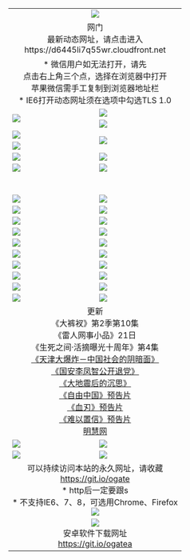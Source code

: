 ﻿<table>
  <tr></tr>
  <tr><td colspan=2 align=center><img src="https://cloud.githubusercontent.com/assets/11880933/13434984/f430fae2-e012-11e5-814f-c2df1e82b247.jpg" /></td></tr>
  <tr><td colspan=2 align=center>网门<br>最新动态网址，请点击进入
<br>https://d6445li7q55wr.cloudfront.net
    </td>
  </tr>
  <tr>
    <td colspan=2 align=center>* 微信用户如无法打开，请先<br>点击右上角三个点，选择在浏览器中打开<br>苹果微信需手工复制到浏览器地址栏
    <br>* IE6打开动态网址须在选项中勾选TLS 1.0</td>
  </tr>
  <tr>
    <td rowspan=2><a href="https://d6445li7q55wr.cloudfront.net/ogUP.aspx?name=11DKC.mp4&list=11DKC" target="_blank"><img src="https://d6445li7q55wr.cloudfront.net/Up/11DKC1.jpg" /></a></td> 
    <td><div><a href="https://d6445li7q55wr.cloudfront.net/ogUP.aspx?name=LRWS.mp4&list=LRWS" target="_blank"><img src="https://d6445li7q55wr.cloudfront.net/Up/LRWS.jpg" /></a></td>
   </tr>
  <tr>
    <td><a href="https://d6445li7q55wr.cloudfront.net/ogNiceVedio.aspx" target="_blank"><img src="https://d6445li7q55wr.cloudfront.net/Up/11TGKDY.jpg" /></a></td>
  </tr>
  <tr>
    <td><a href="https://d6445li7q55wr.cloudfront.net/ogUP.aspx?name=JQR.mp4&count=2" target="_blank"><img src="https://d6445li7q55wr.cloudfront.net/Up/JQR.jpg" /></a></td>   
    <td rowspan=2><a href="https://d6445li7q55wr.cloudfront.net/ogUP.aspx?name=JP.mp4&count=9" target="_blank"><img src="https://d6445li7q55wr.cloudfront.net/Up/JP.jpg" /></td>
  </tr>
  <tr>
    <td><a href="https://d6445li7q55wr.cloudfront.net/ogUP.aspx?name=WH.mp4" target="_blank"><img src="https://d6445li7q55wr.cloudfront.net/Up/WH.jpg" /></a></td>
  </tr>
  <tr>
    <td><a href="https://d6445li7q55wr.cloudfront.net/ogUP.aspx?name=SSZJ.mp4&list=SSZJ" target="_blank"><img src="https://d6445li7q55wr.cloudfront.net/Up/SSZJ.jpg" /></a></td>
    <td><a href="https://d6445li7q55wr.cloudfront.net/ogUP.aspx?name=1XQK.mp4&count=13" target="_blank"><img src="https://d6445li7q55wr.cloudfront.net/Up/1XQK.jpg" /></a</td>
  </tr>
  <tr>
    <td><a href="https://d6445li7q55wr.cloudfront.net/ogUP.aspx?name=ZY.mp4&count=2015|16" target="_blank"><img src="https://d6445li7q55wr.cloudfront.net/Up/ZY.jpg" /></a</td>
    <td><a href="https://d6445li7q55wr.cloudfront.net/ogUP.aspx?name=XTFY.mp4&count=B|2,A|24" target="_blank"><img src="https://d6445li7q55wr.cloudfront.net/Up/XTFY.jpg" /></a></td>
  </tr>
  <tr height="40">
  </tr>
  <tr>
    <td><a href="https://d6445li7q55wr.cloudfront.net/ogUP.aspx?name=4SQQ.mp4&list=4SQQ" target="_blank"><img src="https://d6445li7q55wr.cloudfront.net/Up/4SQQ0.jpg"/></a></td>
    <td><a href="https://d6445li7q55wr.cloudfront.net/ogUP.aspx?name=4SHQ.mp4&list=4SHQ" target="_blank"><img src="https://d6445li7q55wr.cloudfront.net/Up/4SHQ0.jpg"/></a></td>
  </tr>
  <tr>
    <td><a href="https://d6445li7q55wr.cloudfront.net/ogUP.aspx?name=4SZG.mp4&list=4SZG" target="_blank"><img src="https://d6445li7q55wr.cloudfront.net/Up/4SZG0.jpg"/></a></td>
    <td><a href="https://d6445li7q55wr.cloudfront.net/ogUP.aspx?name=4SDJ.mp4&list=4SDJ" target="_blank"><img src="https://d6445li7q55wr.cloudfront.net/Up/4SDJ0.jpg"/></a></td>
  </tr>
  <tr>
    <td><a href="https://d6445li7q55wr.cloudfront.net/ogUP.aspx?name=4SGX.mp4&list=4SGX" target="_blank"><img src="https://d6445li7q55wr.cloudfront.net/Up/4SGX0.jpg"/></a></td>
    <td><a href="https://d6445li7q55wr.cloudfront.net/ogUP.aspx?name=4SHD.mp4&list=4SHD" target="_blank"><img src="https://d6445li7q55wr.cloudfront.net/Up/4SHD0.jpg"/></a></td>
  </tr>
  <tr>
    <td><a href="https://d6445li7q55wr.cloudfront.net/ogUP.aspx?name=4CTX.mp4&list=4CTX" target="_blank"><img src="https://d6445li7q55wr.cloudfront.net/Up/4CTX0.jpg"/></a></td>
    <td><a href="https://d6445li7q55wr.cloudfront.net/ogUP.aspx?name=4CWZ.mp4&list=4CWZ" target="_blank"><img src="https://d6445li7q55wr.cloudfront.net/Up/4CWZ0.jpg"/></a></td>
  </tr>
  <tr>
    <td><a href="https://d6445li7q55wr.cloudfront.net/onUP.aspx?name=https://d1qhweuvr3wm0g.cloudfront.net/" target="_blank"><img src="https://d6445li7q55wr.cloudfront.net/Up/0DTW.jpg"/></a></td>
    <td><a href="https://d6445li7q55wr.cloudfront.net/onUP.aspx?name=https://d240ns8up8earz.cloudfront.net/acenter/" target="_blank"><img src="https://d6445li7q55wr.cloudfront.net/Up/0TDW.jpg" /></a></td>
  </tr>
  <tr>
    <td><a href="https://d6445li7q55wr.cloudfront.net/onUP.aspx?name=https://d4508d6vomz2p.cloudfront.net/gb/nsc413.htm" target="_blank"><img src="https://d6445li7q55wr.cloudfront.net/Up/0DJY.jpg" /></a></td>
    <td><a href="https://d6445li7q55wr.cloudfront.net/onUP.aspx?name=https://d3bxwq7vzudb5l.cloudfront.net/xtr/gb/prog204.html" target="_blank"><img src="https://d6445li7q55wr.cloudfront.net/Up/0XTR.jpg" /></a></td>
  </tr>
  <tr>
    <td><a href="https://d6445li7q55wr.cloudfront.net/onUP.aspx?name=https://d3aj00iefsmfgc.cloudfront.net/" target="_blank"><img src="https://d6445li7q55wr.cloudfront.net/Up/0MHW.jpg" /></a></td>
    <td><a href="https://d6445li7q55wr.cloudfront.net/onUP.aspx?name=https://d1sbg9daat0zu5.cloudfront.net/" target="_blank"><img src="https://d6445li7q55wr.cloudfront.net/Up/0ZJW.jpg" /></a></td>
  </tr>
  <tr>
    <td><a href="https://d6445li7q55wr.cloudfront.net/ogUP.aspx?name=0FG.zip" target="_blank"><img src="https://d6445li7q55wr.cloudfront.net/Up/0FG.jpg" /></a></td>
    <td><a href="https://d6445li7q55wr.cloudfront.net/ogUP.aspx?name=0FGA.apk" target="_blank"><img src="https://d6445li7q55wr.cloudfront.net/Up/0FGA.jpg" /></a></td>
  </tr>
  <tr>
    <td><a href="https://d6445li7q55wr.cloudfront.net/ogUP.aspx?name=0U.zip" target="_blank"><img src="https://d6445li7q55wr.cloudfront.net/Up/0U.jpg" /></a></td>
    <td><a href="https://d6445li7q55wr.cloudfront.net/ogUP.aspx?name=0UA.apk" target="_blank"><img src="https://d6445li7q55wr.cloudfront.net/Up/0UA.jpg" /></a></td>
  </tr>
  <tr>
    <td><a href="https://d6445li7q55wr.cloudfront.net/ogUP.aspx?name=0iPPOTV.zip" target="_blank"><img src="https://d6445li7q55wr.cloudfront.net/Up/0iPPOTV.jpg" /></a></td>
    <td><a href="https://d6445li7q55wr.cloudfront.net/ogUP.aspx?name=0iNTD.apk" target="_blank"><img src="https://d6445li7q55wr.cloudfront.net/Up/0iNTD.jpg" /></a></td>
  </tr>
  <tr>
    <td colspan=2 align=center>更新<br>
      《大裤衩》第2季第10集<br>
      《雷人网事小品》21日<br>
      《生死之间·活摘曝光十周年》第4集</a><br>
      <a href="https://d6445li7q55wr.cloudfront.net/ogUP.aspx?name=4TJDBZ.mp4" target="_blank">《天津大爆炸－中国社会的阴暗面》</a><br>
      <a href="https://d6445li7q55wr.cloudfront.net/ogUP.aspx?name=4LFZ.mp4" target="_blank">《国安李凤智公开退党》</a><br>
      <a href="https://d6445li7q55wr.cloudfront.net/ogUP.aspx?name=4DDZHDCS.mp4" target="_blank">《大地震后的沉思》</a><br>
      <a href="https://d6445li7q55wr.cloudfront.net/ogUP.aspx?name=11ZYZG0.mp4" target="_blank">《自由中国》预告片</a><br>
      <a href="https://d6445li7q55wr.cloudfront.net/ogUP.aspx?name=11XR.mp4" target="_blank">《血刃》预告片</a><br>
      <a href="https://d6445li7q55wr.cloudfront.net/ogUP.aspx?name=11NYZX.mp4&count=2" target="_blank">《难以置信》预告片</a><br>
      <a href="https://d6445li7q55wr.cloudfront.net/onUP.aspx?name=https://www.minghui.org/" target="_blank">明慧网</a></td>
    </td>
  </tr>
  <tr>
    <td><a href="https://d6445li7q55wr.cloudfront.net/ogNice.aspx" target="_blank"><img src="https://cloud.githubusercontent.com/assets/11880933/13720378/f84bb392-e841-11e5-8739-815049dd6ff8.jpg" /></a></td>
    <td><a href="https://d6445li7q55wr.cloudfront.net/onCO.aspx?ob=600%E4%BA%8B%E7%89%A9&op=%E5%A2%9E%E5%88%A0%E6%94%B9&args=WH1~%23%E7%B1%BB%E5%9E%8B6%E6%96%B0%E9%97%BB%7c%23%E7%B1%BB%E5%9E%8B6%E8%AF%84%E8%AE%BA&mode=" target="_blank"><img src="https://cloud.githubusercontent.com/assets/11880933/13720380/04d76a16-e842-11e5-8833-e627daa88802.jpg" /></a></td> 
  </tr>
  <tr>
    <td><a href="https://d6445li7q55wr.cloudfront.net/ogDY.aspx" target="_blank"><img src="https://cloud.githubusercontent.com/assets/11880933/13720384/11817090-e842-11e5-9571-7dc2f1af9f42.jpg" /></a></td>
    <td><a href="https://d6445li7q55wr.cloudfront.net/ogST.aspx" target="_blank"><img src="https://cloud.githubusercontent.com/assets/11880933/13720385/1467ea3c-e842-11e5-86df-c96c9a556aaf.jpg" /></a></td> 
  </tr>
  <!--tr>
    <td colspan=2 align=center>
      <微信可扫描以下临时二维码<br/>https://bit.ly/1mBQHW8<br/><a href="https://d6445li7q55wr.cloudfront.net/Up/0WMGDL3.png" target="_blank"><img src="https://d6445li7q55wr.cloudfront.net/Up/0WMGD3.png"/></a>
  </tr-->
  <tr>
    <td colspan=2 align=center>可以持续访问本站的永久网址，请收藏<br/><a href="https://git.io/ogate" target="_blank">https://git.io/ogate</a><br/>* http后一定要跟s<br/>* 不支持IE6、7、8，可选用Chrome、Firefox<br/><a href="https://d6445li7q55wr.cloudfront.net/Up/0WMGDL2.png" target="_blank"><img src="https://d6445li7q55wr.cloudfront.net/Up/0WMGD2.png"/></a></td>
  </tr>
  <tr>
    <td colspan=2 align=center><a href="https://d6445li7q55wr.cloudfront.net/ogUP.aspx?name=0oGate.apk" target="_blank"><img src="https://cloud.githubusercontent.com/assets/11880933/13720399/75e143ee-e842-11e5-9f0a-1421f423c80f.jpg" /></a><br>安卓软件下载网址<br><a href="https://git.io/ogatea">https://git.io/ogatea</a></td>
  </tr>
  <!--tr>
    <td colspan=2 align=center>可能失效的动态网址
    </td>
  </tr-->
</table>
